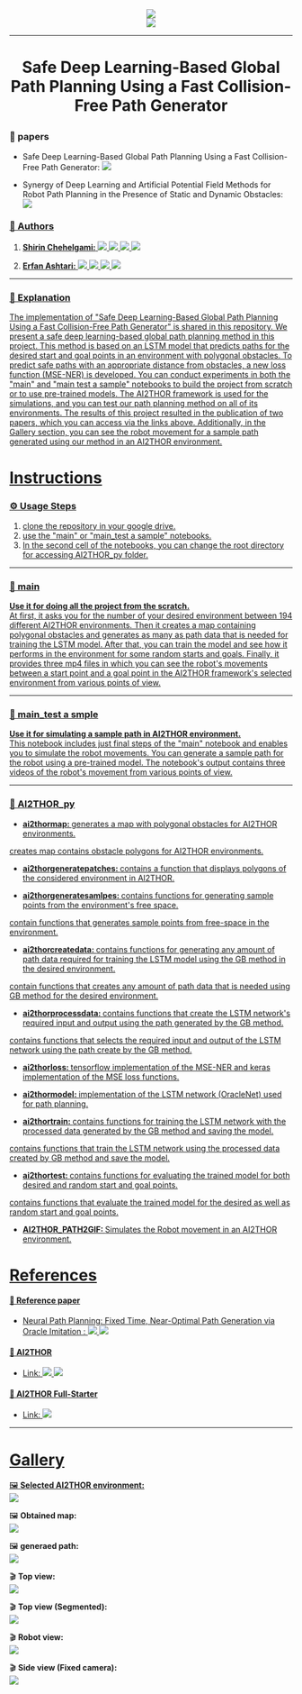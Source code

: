 <div align = center>
<a href='https://github.com/our-projects-github/Safe-Deep-Learning-Based-Global-Path-Planning-Using-a-Fast-Collision-Free-Path-Generator'><img src='https://github.com/our-projects-github/Safe-Deep-Learning-Based-Global-Path-Planning-Using-a-Fast-Collision-Free-Path-Generator/blob/main/cover.png' type='image'></a>
<div align = center>
<a href='https://github.com/allenai/ai2thor-colab'><img src='https://github.com/our-projects-github/Safe-Deep-Learning-Based-Global-Path-Planning-Using-a-Fast-Collision-Free-Path-Generator/blob/main/cover_ai2thor.png' type='image'></a>
<div align = left>
    
---
    
# <p align="center"> <fon>Safe Deep Learning-Based Global Path Planning Using a Fast Collision-Free Path Generator</strong>
    
### 📃 papers
- Safe Deep Learning-Based Global Path Planning Using a Fast Collision-Free Path Generator:  </a> <a href="https://papers.ssrn.com/sol3/papers.cfm?abstract_id=4170011" target="_blank"><img src="https://img.shields.io/badge/Preprint-Link-gold"> </a>
    
- Synergy of Deep Learning and Artificial Potential Field Methods for Robot Path Planning in the Presence of Static and Dynamic Obstacles:  <a href="https://ieeexplore.ieee.org/document/9827047   " target="_blank">
        <img src="https://img.shields.io/badge/IEEE-Link-gold">
    
    

 
### 📝 Authors

1. <strong>Shirin Chehelgami:</strong>   </a> <a href="https://scholar.google.com/citations?hl=en&user=9o7mR3oAAAAJ" target="_blank">
        <img src="https://img.shields.io/badge/Google Scholar-Link-lightblue"> </a> <a href="https://github.com/shirin-chehelgami" target="_blank">
        <img src="https://img.shields.io/badge/github-Link-blue"> </a> <a href="https://www.linkedin.com/in/shirin-chehelgami-208568148/" target="_blank">
        <img src="https://img.shields.io/badge/Linkedin-Link-darkblue"> </a> <a href="https://www.researchgate.net/profile/Shirin-Chehelgami" target="_blank">
        <img src="https://img.shields.io/badge/Researchgate-Link-lightgreen">
    
2. <strong>Erfan Ashtari:</strong>  </a> <a href="https://scholar.google.com/citations?user=HAQgK8UAAAAJ&hl=en" target="_blank">
        <img src="https://img.shields.io/badge/Google Scholar-Link-lightblue"> </a> <a href="https://github.com/erfan-ashtari" target="_blank">
        <img src="https://img.shields.io/badge/github-Link-blue"> </a> <a href="https://www.linkedin.com/in/erfan-ashtari-60241ba5/" target="_blank">
        <img src="https://img.shields.io/badge/Linkedin-Link-darkblue"> </a> <a href="https://www.researchgate.net/profile/Erfan-Ashtari" target="_blank">
        <img src="https://img.shields.io/badge/Researchgate-Link-lightgreen">

---

### 💬 Explanation
The implementation of "Safe Deep Learning-Based Global Path Planning Using a Fast Collision-Free Path Generator" is shared in this repository. We present a safe deep learning-based global path planning method in this project. This method is based on an LSTM model that predicts paths for the desired start and goal points in an environment with polygonal obstacles. To predict safe paths with an appropriate distance from obstacles, a new loss function (MSE-NER) is developed. You can conduct experiments in both the "main" and "main test a sample" notebooks to build the project from scratch or to use pre-trained models. The AI2THOR framework is used for the simulations, and you can test our path planning method on all of its environments. The results of this project resulted in the publication of two papers, which you can access via the links above. Additionally, in the Gallery section, you can see the robot movement for a sample path generated using our method in an AI2THOR environment.



  
# Instructions
   

### ⚙ Usage Steps
1. clone the repository in your google drive. 
2. use the "main" or "main_test a sample" notebooks. 
3. In the second cell of the notebooks, you can change the root directory for accessing AI2THOR_py folder.

---       
    
### 📄 main 

<strong>Use it for doing all the project from the scratch.</strong>
<br> 
At first, it asks you for the number of your desired environment between 194 different AI2THOR environments. Then it creates a map containing polygonal obstacles and generates as many as path data that is needed for training the LSTM model. After that, you can train the model and see how it performs in the environment for some random starts and goals. Finally, it provides three mp4 files in which you can see the robot's movements between a start point and a goal point in the AI2THOR framework's selected environment from various points of view.


---

### 📄 main_test a smple  

<strong>Use it for simulating a sample path in AI2THOR environment.</strong><br>
This notebook includes just final steps of the "main" notebook and enables you to simulate the robot movements. You can generate a sample path for the robot using a pre-trained model. The notebook's output contains three videos of the robot's movement from various points of view.

---
    
### 📁 AI2THOR_py    
    
- <strong> ai2thormap: </strong> generates a map with polygonal obstacles for AI2THOR environments.

creates map contains obstacle polygons for AI2THOR environments.
    
    
- <strong> ai2thorgeneratepatches: </strong> contains a function that displays polygons of the considered environment in AI2THOR.
    

- <strong> ai2thorgeneratesamlpes: </strong> contains functions for generating sample points from the environment's free space.

contain functions that generates sample points from free-space in the environment.
    
    
- <strong> ai2thorcreatedata: </strong> contains functions for generating any amount of path data required for training the LSTM model using the GB method in the desired environment.

contain functions that creates any amount of path data that is needed using GB method for the desired environment.
    
    
- <strong> ai2thorprocessdata: </strong> contains functions that create the LSTM network's required input and output using the path generated by the GB method.

contains functions that selects the required input and output of the LSTM network using the path create by the GB method.
        
    
- <strong> ai2thorloss: </strong> tensorflow implementation of the MSE-NER and keras implementation of the MSE loss functions.
    
    
- <strong> ai2thormodel: </strong> implementation of the LSTM network (OracleNet) used for path planning.
    
    
- <strong> ai2thortrain: </strong> contains functions for training the LSTM network with the processed data generated by the GB method and saving the model.

contains functions that train the LSTM network using the processed data created by GB method and save the model.
    
    
- <strong> ai2thortest: </strong> contains functions for evaluating the trained model for both desired and random start and goal points.

contains functions that evaluate the trained model for the desired as well as random start and goal points.
    

- <strong> AI2THOR_PATH2GIF: </strong> Simulates the Robot movement in an AI2THOR environment.
    
    
    
    

  
# References

#### 📃 Reference paper   
- Neural Path Planning: Fixed Time, Near-Optimal Path Generation via Oracle Imitation :   </a> <a href="https://ieeexplore.ieee.org/abstract/document/8968089" target="_blank">
        <img src="https://img.shields.io/badge/IEEE-Link-darkblue"> </a> <a href="https://arxiv.org/abs/1904.11102" target="_blank">
        <img src="https://img.shields.io/badge/Arxiv-Link-blue">


#### 🤖 AI2THOR
- Link:   </a> <a href="https://ai2thor.allenai.org/" target="_blank">
        <img src="https://img.shields.io/badge/AI2THOR-Website-green"> </a> <a href="https://github.com/allenai/ai2thor-colab" target="_blank">
        <img src="https://img.shields.io/badge/AI2THOR-Github-darkgreen">

#### 🦾 AI2THOR Full-Starter
- Link:  </a> <a href="https://colab.research.google.com/github/allenai/ai2thor-colab/blob/main/templates/AI2_THOR_Full_Starter_Template.ipynb" target="_blank">
        <img src="https://img.shields.io/badge/AI2THOR-Google Colab-orange">
---

# Gallery

🖼 <strong>Selected AI2THOR environment:</strong>   
<img src='https://github.com/our-projects-github/Safe-Deep-Learning-Based-Global-Path-Planning-Using-a-Fast-Collision-Free-Path-Generator/blob/main/sample%20videos/AI2THOR_environment.png' type='image'></a>    

🖼 <strong>Obtained map:</strong>   
<img src='https://github.com/our-projects-github/Safe-Deep-Learning-Based-Global-Path-Planning-Using-a-Fast-Collision-Free-Path-Generator/blob/main/sample%20videos/map.png' type='image'></a>  
 
🖼 <strong>generaed path:</strong>    
<img src='https://github.com/our-projects-github/Safe-Deep-Learning-Based-Global-Path-Planning-Using-a-Fast-Collision-Free-Path-Generator/blob/main/sample%20videos/path.png' type='image'></a>  
    
🎬 <strong>Top view:</strong><br>
![](https://github.com/our-projects-github/Safe-Deep-Learning-Based-Global-Path-Planning-Using-a-Fast-Collision-Free-Path-Generator/blob/main/sample%20videos/Top%20view.gif)

🎬 <strong>Top view (Segmented):</strong><br>
![](https://github.com/our-projects-github/Safe-Deep-Learning-Based-Global-Path-Planning-Using-a-Fast-Collision-Free-Path-Generator/blob/main/sample%20videos/Top%20view_Segment.gif)

🎬 <strong>Robot view:</strong><br>
![](https://github.com/our-projects-github/Safe-Deep-Learning-Based-Global-Path-Planning-Using-a-Fast-Collision-Free-Path-Generator/blob/main/sample%20videos/Robot%20eyes%20view.gif)

🎬 <strong>Side view (Fixed camera):</strong><br>
![](https://github.com/our-projects-github/Safe-Deep-Learning-Based-Global-Path-Planning-Using-a-Fast-Collision-Free-Path-Generator/blob/main/sample%20videos/Side%20view.gif)
